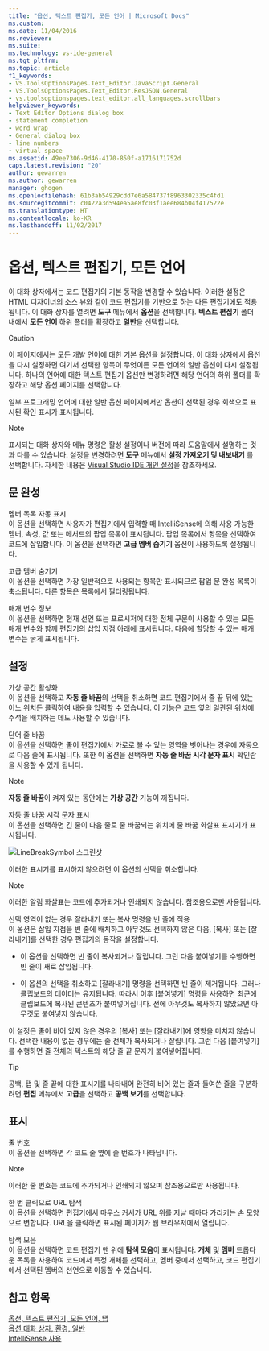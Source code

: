```yaml
---
title: "옵션, 텍스트 편집기, 모든 언어 | Microsoft Docs"
ms.custom: 
ms.date: 11/04/2016
ms.reviewer: 
ms.suite: 
ms.technology: vs-ide-general
ms.tgt_pltfrm: 
ms.topic: article
f1_keywords:
- VS.ToolsOptionsPages.Text_Editor.JavaScript.General
- VS.ToolsOptionsPages.Text_Editor.ResJSON.General
- vs.toolsoptionspages.text_editor.all_languages.scrollbars
helpviewer_keywords:
- Text Editor Options dialog box
- statement completion
- word wrap
- General dialog box
- line numbers
- virtual space
ms.assetid: 49ee7306-9d46-4170-850f-a1716171752d
caps.latest.revision: "20"
author: gewarren
ms.author: gewarren
manager: ghogen
ms.openlocfilehash: 61b3ab54929cdd7e6a584737f8963302335c4fd1
ms.sourcegitcommit: c0422a3d594ea5ae8fc03f1aee684b04f417522e
ms.translationtype: HT
ms.contentlocale: ko-KR
ms.lasthandoff: 11/02/2017
---
```

# <a name="options-text-editor-all-languages"></a>옵션, 텍스트 편집기, 모든 언어
이 대화 상자에서는 코드 편집기의 기본 동작을 변경할 수 있습니다. 이러한 설정은 HTML 디자이너의 소스 뷰와 같이 코드 편집기를 기반으로 하는 다른 편집기에도 적용됩니다. 이 대화 상자를 열려면 **도구** 메뉴에서 **옵션**을 선택합니다. **텍스트 편집기** 폴더 내에서 **모든 언어** 하위 폴더를 확장하고 **일반**을 선택합니다.  
  
> [!CAUTION]
>  이 페이지에서는 모든 개발 언어에 대한 기본 옵션을 설정합니다. 이 대화 상자에서 옵션을 다시 설정하면 여기서 선택한 항목이 무엇이든 모든 언어의 일반 옵션이 다시 설정됩니다. 하나의 언어에 대한 텍스트 편집기 옵션만 변경하려면 해당 언어의 하위 폴더를 확장하고 해당 옵션 페이지를 선택합니다.  
  
 일부 프로그래밍 언어에 대한 일반 옵션 페이지에서만 옵션이 선택된 경우 회색으로 표시된 확인 표시가 표시됩니다.  
  
> [!NOTE]
>  표시되는 대화 상자와 메뉴 명령은 활성 설정이나 버전에 따라 도움말에서 설명하는 것과 다를 수 있습니다. 설정을 변경하려면 **도구** 메뉴에서 **설정 가져오기 및 내보내기** 를 선택합니다. 자세한 내용은 [Visual Studio IDE 개인 설정](../../ide/personalizing-the-visual-studio-ide.md)을 참조하세요.  
  
## <a name="statement-completion"></a>문 완성  
 멤버 목록 자동 표시  
 이 옵션을 선택하면 사용자가 편집기에서 입력할 때 IntelliSense에 의해 사용 가능한 멤버, 속성, 값 또는 메서드의 팝업 목록이 표시됩니다. 팝업 목록에서 항목을 선택하여 코드에 삽입합니다. 이 옵션을 선택하면 **고급 멤버 숨기기** 옵션이 사용하도록 설정됩니다.  
  
 고급 멤버 숨기기  
 이 옵션을 선택하면 가장 일반적으로 사용되는 항목만 표시되므로 팝업 문 완성 목록이 축소됩니다. 다른 항목은 목록에서 필터링됩니다.  
  
 매개 변수 정보  
 이 옵션을 선택하면 현재 선언 또는 프로시저에 대한 전체 구문이 사용할 수 있는 모든 매개 변수와 함께 편집기의 삽입 지점 아래에 표시됩니다. 다음에 할당할 수 있는 매개 변수는 굵게 표시됩니다.  
  
## <a name="settings"></a>설정  
 가상 공간 활성화  
 이 옵션을 선택하고 **자동 줄 바꿈**의 선택을 취소하면 코드 편집기에서 줄 끝 뒤에 있는 어느 위치든 클릭하여 내용을 입력할 수 있습니다. 이 기능은 코드 옆의 일관된 위치에 주석을 배치하는 데도 사용할 수 있습니다.  
  
 단어 줄 바꿈  
 이 옵션을 선택하면 줄이 편집기에서 가로로 볼 수 있는 영역을 벗어나는 경우에 자동으로 다음 줄에 표시됩니다. 또한 이 옵션을 선택하면 **자동 줄 바꿈 시각 문자 표시** 확인란을 사용할 수 있게 됩니다.  
  
> [!NOTE]
>  **자동 줄 바꿈**이 켜져 있는 동안에는 **가상 공간** 기능이 꺼집니다.  
  
 자동 줄 바꿈 시각 문자 표시  
 이 옵션을 선택하면 긴 줄이 다음 줄로 줄 바꿈되는 위치에 줄 바꿈 화살표 표시기가 표시됩니다.  
  
 ![LineBreakSymbol 스크린샷](../../ide/reference/media/linebreak.gif "linebreak")  
  
 이러한 표시기를 표시하지 않으려면 이 옵션의 선택을 취소합니다.  
  
> [!NOTE]
>  이러한 알림 화살표는 코드에 추가되거나 인쇄되지 않습니다. 참조용으로만 사용됩니다.  
  
 선택 영역이 없는 경우 잘라내기 또는 복사 명령을 빈 줄에 적용  
 이 옵션은 삽입 지점을 빈 줄에 배치하고 아무것도 선택하지 않은 다음, [복사] 또는 [잘라내기]를 선택한 경우 편집기의 동작을 설정합니다.  
  
-   이 옵션을 선택하면 빈 줄이 복사되거나 잘립니다. 그런 다음 붙여넣기를 수행하면 빈 줄이 새로 삽입됩니다.  
  
-   이 옵션의 선택을 취소하고 [잘라내기] 명령을 선택하면 빈 줄이 제거됩니다. 그러나 클립보드의 데이터는 유지됩니다. 따라서 이후 [붙여넣기] 명령을 사용하면 최근에 클립보드에 복사된 콘텐츠가 붙여넣어집니다. 전에 아무것도 복사하지 않았으면 아무것도 붙여넣지 않습니다.  
  
이 설정은 줄이 비어 있지 않은 경우의 [복사] 또는 [잘라내기]에 영향을 미치지 않습니다. 선택한 내용이 없는 경우에는 줄 전체가 복사되거나 잘립니다. 그런 다음 [붙여넣기]를 수행하면 줄 전체의 텍스트와 해당 줄 끝 문자가 붙여넣어집니다.  
  
> [!TIP]
>  공백, 탭 및 줄 끝에 대한 표시기를 나타내어 완전히 비어 있는 줄과 들여쓴 줄을 구분하려면 **편집** 메뉴에서 **고급**을 선택하고 **공백 보기**를 선택합니다.  
  
## <a name="display"></a>표시  
 줄 번호  
 이 옵션을 선택하면 각 코드 줄 옆에 줄 번호가 나타납니다.  
  
> [!NOTE]
>  이러한 줄 번호는 코드에 추가되거나 인쇄되지 않으며 참조용으로만 사용됩니다.  
  
 한 번 클릭으로 URL 탐색  
 이 옵션을 선택하면 편집기에서 마우스 커서가 URL 위를 지날 때마다 가리키는 손 모양으로 변합니다. URL을 클릭하면 표시된 페이지가 웹 브라우저에서 열립니다.  
  
 탐색 모음  
 이 옵션을 선택하면 코드 편집기 맨 위에 **탐색 모음**이 표시됩니다. **개체** 및 **멤버** 드롭다운 목록을 사용하여 코드에서 특정 개체를 선택하고, 멤버 중에서 선택하고, 코드 편집기에서 선택된 멤버의 선언으로 이동할 수 있습니다.  
  
## <a name="see-also"></a>참고 항목  
 [옵션, 텍스트 편집기, 모든 언어, 탭](../../ide/reference/options-text-editor-all-languages-tabs.md)   
 [옵션 대화 상자, 환경, 일반](../../ide/reference/general-environment-options-dialog-box.md)   
 [IntelliSense 사용](../../ide/using-intellisense.md)